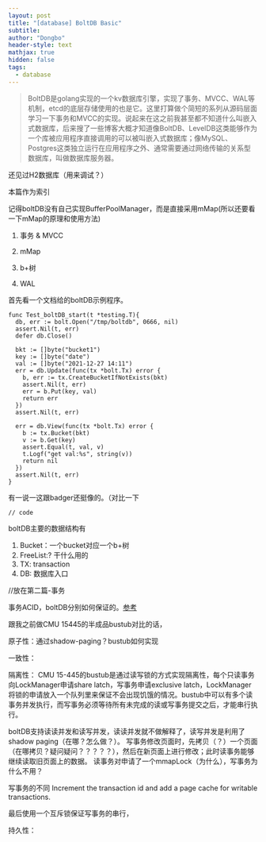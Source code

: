 ```yaml
---
layout: post
title: "[database] BoltDB Basic"
subtitle: 
author: "Dongbo"
header-style: text
mathjax: true
hidden: false
tags:
  - database
---
```


> BoltDB是golang实现的一个kv数据库引擎，实现了事务、MVCC、WAL等机制，etcd的底层存储使用的也是它。这里打算做个简短的系列从源码层面学习一下事务和MVCC的实现。说起来在这之前我甚至都不知道什么叫嵌入式数据库，后来搜了一些博客大概才知道像BoltDB、LevelDB这类能够作为一个库被应用程序直接调用的可以被叫嵌入式数据库；像MySQL、Postgres这类独立运行在应用程序之外、通常需要通过网络传输的关系型数据库，叫做数据库服务器。

还见过H2数据库（用来调试？）

本篇作为索引

记得boltDB没有自己实现BufferPoolManager，而是直接采用mMap(所以还要看一下mMap的原理和使用方法)

1. 事务 & MVCC

2. mMap

3. b+树

4. WAL


首先看一个文档给的boltDB示例程序。

    func Test_boltDB_start(t *testing.T){
      db, err := bolt.Open("/tmp/boltdb", 0666, nil)
      assert.Nil(t, err)
      defer db.Close()

      bkt := []byte("bucket1")
      key := []byte("date")
      val := []byte("2021-12-27 14:11")
      err = db.Update(func(tx *bolt.Tx) error {
        b, err := tx.CreateBucketIfNotExists(bkt)
        assert.Nil(t, err)
        err = b.Put(key, val)
        return err
      })
      assert.Nil(t, err)

      err = db.View(func(tx *bolt.Tx) error {
        b := tx.Bucket(bkt)
        v := b.Get(key)
        assert.Equal(t, val, v)
        t.Logf("get val:%s", string(v))
        return nil
      })
      assert.Nil(t, err)
    }


有一说一这跟badger还挺像的。（对比一下


    // code

boltDB主要的数据结构有

1. Bucket：一个bucket对应一个b+树
2. FreeList:? 干什么用的
3. TX: transaction
4. DB: 数据库入口


//放在第二篇-事务

事务ACID，boltDB分别如何保证的。[参考](https://mrcroxx.github.io/posts/code-reading/boltdb-made-simple/4-transaction/)

跟我之前做CMU 15445的半成品bustub对比的话，

原子性：通过shadow-paging？bustub如何实现

一致性：

隔离性：
CMU 15-445的bustub是通过读写锁的方式实现隔离性，每个只读事务向LockManager申请share latch，写事务申请exclusive latch，LockManager将锁的申请放入一个队列里来保证不会出现饥饿的情况。bustub中可以有多个读事务并发执行，而写事务必须等待所有未完成的读或写事务提交之后，才能串行执行。

boltDB支持读读并发和读写并发，读读并发就不做解释了，读写并发是利用了shadow paging（在哪？怎么做？）。 写事务修改页面时，先拷贝（？）一个页面（在哪拷贝？疑问疑问？？？？？），然后在新页面上进行修改；此时读事务能够继续读取旧页面上的数据。
读事务对申请了一个mmapLock（为什么），写事务为什么不用？

写事务的不同
Increment the transaction id and add a page cache for writable transactions.

最后使用一个互斥锁保证写事务的串行，

持久性：

